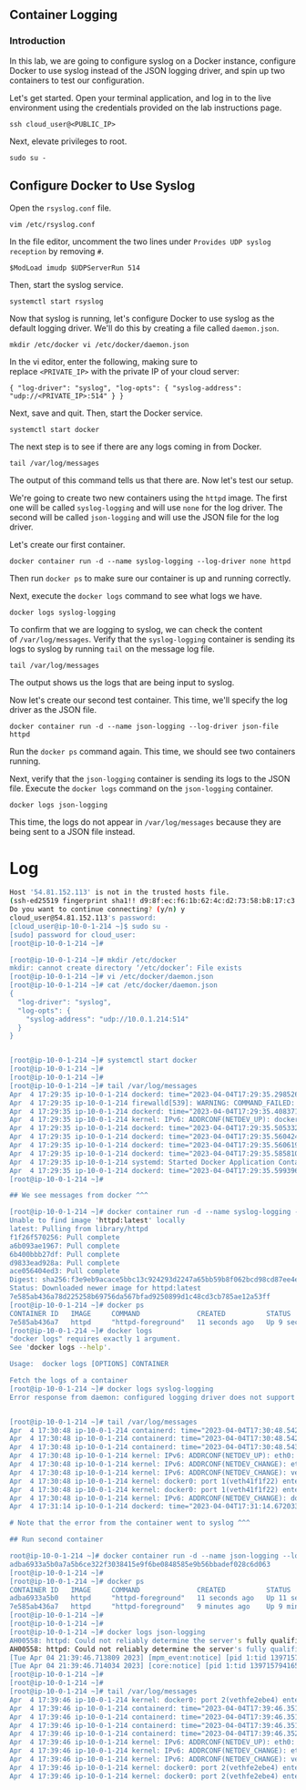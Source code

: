 ## Container Logging

### Introduction

In this lab, we are going to configure syslog on a Docker instance, configure Docker to use syslog instead of the JSON logging driver, and spin up two containers to test our configuration.

Let's get started. Open your terminal application, and log in to the live environment using the credentials provided on the lab instructions page.

`ssh cloud_user@<PUBLIC_IP>`

Next, elevate privileges to root.

`sudo su -`

## Configure Docker to Use Syslog

Open the `rsyslog.conf` file.

`vim /etc/rsyslog.conf`

In the file editor, uncomment the two lines under `Provides UDP syslog reception` by removing `#`.

`$ModLoad imudp
$UDPServerRun 514`

Then, start the syslog service.

`systemctl start rsyslog`

Now that syslog is running, let's configure Docker to use syslog as the default logging driver. We'll do this by creating a file called `daemon.json`.

`mkdir /etc/docker
vi /etc/docker/daemon.json`

In the vi editor, enter the following, making sure to replace `<PRIVATE_IP>` with the private IP of your cloud server:

`{
  "log-driver": "syslog",
  "log-opts": {
    "syslog-address": "udp://<PRIVATE_IP>:514"
  }
}`

Next, save and quit. Then, start the Docker service.

`systemctl start docker`

The next step is to see if there are any logs coming in from Docker.

`tail /var/log/messages`

The output of this command tells us that there are. Now let's test our setup.

We're going to create two new containers using the `httpd` image. The first one will be called `syslog-logging` and will use `none` for the log driver. The second will be called `json-logging` and will use the JSON file for the log driver.

Let's create our first container.

`docker container run -d --name syslog-logging --log-driver none httpd`

Then run `docker ps` to make sure our container is up and running correctly.

Next, execute the `docker logs` command to see what logs we have.

`docker logs syslog-logging`

To confirm that we are logging to syslog, we can check the content of `/var/log/messages`. Verify that the `syslog-logging` container is sending its logs to syslog by running `tail` on the message log file.

`tail /var/log/messages`

The output shows us the logs that are being input to syslog.

Now let's create our second test container. This time, we'll specify the log driver as the JSON file.

`docker container run -d --name json-logging --log-driver json-file httpd`

Run the `docker ps` command again. This time, we should see two containers running.

Next, verify that the `json-logging` container is sending its logs to the JSON file. Execute the `docker logs` command on the `json-logging` container.

`docker logs json-logging`

This time, the logs do not appear in `/var/log/messages` because they are being sent to a JSON file instead.

# Log

```sh
Host '54.81.152.113' is not in the trusted hosts file.
(ssh-ed25519 fingerprint sha1!! d9:8f:ec:f6:1b:62:4c:d2:73:58:b8:17:c3:8c:97:4d:d3:8f:b8:bd)
Do you want to continue connecting? (y/n) y
cloud_user@54.81.152.113's password:
[cloud_user@ip-10-0-1-214 ~]$ sudo su -
[sudo] password for cloud_user:
[root@ip-10-0-1-214 ~]#

[root@ip-10-0-1-214 ~]# mkdir /etc/docker
mkdir: cannot create directory ‘/etc/docker’: File exists
[root@ip-10-0-1-214 ~]# vi /etc/docker/daemon.json
[root@ip-10-0-1-214 ~]# cat /etc/docker/daemon.json
{
  "log-driver": "syslog",
  "log-opts": {
    "syslog-address": "udp://10.0.1.214:514"
  }
}


[root@ip-10-0-1-214 ~]# systemctl start docker
[root@ip-10-0-1-214 ~]#
[root@ip-10-0-1-214 ~]#
[root@ip-10-0-1-214 ~]# tail /var/log/messages
Apr  4 17:29:35 ip-10-0-1-214 dockerd: time="2023-04-04T17:29:35.298526121-04:00" level=info msg="Default bridge (docker0) is assigned with an IP address 172.17.0.0/16. Daemon option --bip can be used to set a preferred IP address"
Apr  4 17:29:35 ip-10-0-1-214 firewalld[539]: WARNING: COMMAND_FAILED: '/usr/sbin/iptables -w10 -D FORWARD -i docker0 -o docker0 -j DROP' failed: iptables: Bad rule (does a matching rule exist in that chain?).
Apr  4 17:29:35 ip-10-0-1-214 dockerd: time="2023-04-04T17:29:35.408371637-04:00" level=info msg="Firewalld: interface docker0 already part of docker zone, returning"
Apr  4 17:29:35 ip-10-0-1-214 kernel: IPv6: ADDRCONF(NETDEV_UP): docker0: link is not ready
Apr  4 17:29:35 ip-10-0-1-214 dockerd: time="2023-04-04T17:29:35.505332992-04:00" level=info msg="Loading containers: done."
Apr  4 17:29:35 ip-10-0-1-214 dockerd: time="2023-04-04T17:29:35.560424009-04:00" level=info msg="Docker daemon" commit=219f21b graphdriver=overlay2 version=23.0.2
Apr  4 17:29:35 ip-10-0-1-214 dockerd: time="2023-04-04T17:29:35.560619412-04:00" level=info msg="Daemon has completed initialization"
Apr  4 17:29:35 ip-10-0-1-214 dockerd: time="2023-04-04T17:29:35.585810314-04:00" level=info msg="[core] [Server #7] Server created" module=grpc
Apr  4 17:29:35 ip-10-0-1-214 systemd: Started Docker Application Container Engine.
Apr  4 17:29:35 ip-10-0-1-214 dockerd: time="2023-04-04T17:29:35.599396552-04:00" level=info msg="API listen on /run/docker.sock"
[root@ip-10-0-1-214 ~]#

## We see messages from docker ^^^

[root@ip-10-0-1-214 ~]# docker container run -d --name syslog-logging --log-driver none httpd
Unable to find image 'httpd:latest' locally
latest: Pulling from library/httpd
f1f26f570256: Pull complete
a6b093ae1967: Pull complete
6b400bbb27df: Pull complete
d9833ead928a: Pull complete
ace056404ed3: Pull complete
Digest: sha256:f3e9eb9acace5bbc13c924293d2247a65bb59b8f062bcd98cd87ee4e18f86733
Status: Downloaded newer image for httpd:latest
7e585ab436a78d225258b69756da567bfad9250899d1c48cd3cb785ae12a53ff
[root@ip-10-0-1-214 ~]# docker ps
CONTAINER ID   IMAGE     COMMAND              CREATED          STATUS         PORTS     NAMES
7e585ab436a7   httpd     "httpd-foreground"   11 seconds ago   Up 9 seconds   80/tcp    syslog-logging
[root@ip-10-0-1-214 ~]# docker logs
"docker logs" requires exactly 1 argument.
See 'docker logs --help'.

Usage:  docker logs [OPTIONS] CONTAINER

Fetch the logs of a container
[root@ip-10-0-1-214 ~]# docker logs syslog-logging
Error response from daemon: configured logging driver does not support reading


[root@ip-10-0-1-214 ~]# tail /var/log/messages
Apr  4 17:30:48 ip-10-0-1-214 containerd: time="2023-04-04T17:30:48.542438574-04:00" level=info msg="loading plugin \"io.containerd.internal.v1.shutdown\"..." runtime=io.containerd.runc.v2 type=io.containerd.internal.v1
Apr  4 17:30:48 ip-10-0-1-214 containerd: time="2023-04-04T17:30:48.542459598-04:00" level=info msg="loading plugin \"io.containerd.ttrpc.v1.task\"..." runtime=io.containerd.runc.v2 type=io.containerd.ttrpc.v1
Apr  4 17:30:48 ip-10-0-1-214 containerd: time="2023-04-04T17:30:48.543556712-04:00" level=info msg="starting signal loop" namespace=moby path=/run/containerd/io.containerd.runtime.v2.task/moby/7e585ab436a78d225258b69756da567bfad9250899d1c48cd3cb785ae12a53ff pid=2630 runtime=io.containerd.runc.v2
Apr  4 17:30:48 ip-10-0-1-214 kernel: IPv6: ADDRCONF(NETDEV_UP): eth0: link is not ready
Apr  4 17:30:48 ip-10-0-1-214 kernel: IPv6: ADDRCONF(NETDEV_CHANGE): eth0: link becomes ready
Apr  4 17:30:48 ip-10-0-1-214 kernel: IPv6: ADDRCONF(NETDEV_CHANGE): veth41f1f22: link becomes ready
Apr  4 17:30:48 ip-10-0-1-214 kernel: docker0: port 1(veth41f1f22) entered blocking state
Apr  4 17:30:48 ip-10-0-1-214 kernel: docker0: port 1(veth41f1f22) entered forwarding state
Apr  4 17:30:48 ip-10-0-1-214 kernel: IPv6: ADDRCONF(NETDEV_CHANGE): docker0: link becomes ready
Apr  4 17:31:14 ip-10-0-1-214 dockerd: time="2023-04-04T17:31:14.672033389-04:00" level=error msg="Handler for GET /v1.42/containers/7e585ab436a78d225258b69756da567bfad9250899d1c48cd3cb785ae12a53ff/logs returned error: configured logging driver does not support reading"

# Note that the error from the container went to syslog ^^^

## Run second container

root@ip-10-0-1-214 ~]# docker container run -d --name json-logging --log-driver json-file httpd
adba6933a5b0a7a5b6ce322f3038415e9f6be0848585e9b56bbadef028c6d063
[root@ip-10-0-1-214 ~]#
[root@ip-10-0-1-214 ~]# docker ps
CONTAINER ID   IMAGE     COMMAND              CREATED          STATUS          PORTS     NAMES
adba6933a5b0   httpd     "httpd-foreground"   11 seconds ago   Up 11 seconds   80/tcp    json-logging
7e585ab436a7   httpd     "httpd-foreground"   9 minutes ago    Up 9 minutes    80/tcp    syslog-logging
[root@ip-10-0-1-214 ~]#
[root@ip-10-0-1-214 ~]#
[root@ip-10-0-1-214 ~]# docker logs json-logging
AH00558: httpd: Could not reliably determine the server's fully qualified domain name, using 172.17.0.3. Set the 'ServerName' directive globally to suppress this message
AH00558: httpd: Could not reliably determine the server's fully qualified domain name, using 172.17.0.3. Set the 'ServerName' directive globally to suppress this message
[Tue Apr 04 21:39:46.713809 2023] [mpm_event:notice] [pid 1:tid 139715794165056] AH00489: Apache/2.4.56 (Unix) configured -- resuming normal operations
[Tue Apr 04 21:39:46.714034 2023] [core:notice] [pid 1:tid 139715794165056] AH00094: Command line: 'httpd -D FOREGROUND'
[root@ip-10-0-1-214 ~]#
[root@ip-10-0-1-214 ~]#
[root@ip-10-0-1-214 ~]# tail /var/log/messages
Apr  4 17:39:46 ip-10-0-1-214 kernel: docker0: port 2(vethfe2ebe4) entered disabled state
Apr  4 17:39:46 ip-10-0-1-214 containerd: time="2023-04-04T17:39:46.351247804-04:00" level=info msg="loading plugin \"io.containerd.event.v1.publisher\"..." runtime=io.containerd.runc.v2 type=io.containerd.event.v1
Apr  4 17:39:46 ip-10-0-1-214 containerd: time="2023-04-04T17:39:46.351328133-04:00" level=info msg="loading plugin \"io.containerd.internal.v1.shutdown\"..." runtime=io.containerd.runc.v2 type=io.containerd.internal.v1
Apr  4 17:39:46 ip-10-0-1-214 containerd: time="2023-04-04T17:39:46.351343873-04:00" level=info msg="loading plugin \"io.containerd.ttrpc.v1.task\"..." runtime=io.containerd.runc.v2 type=io.containerd.ttrpc.v1
Apr  4 17:39:46 ip-10-0-1-214 containerd: time="2023-04-04T17:39:46.352243084-04:00" level=info msg="starting signal loop" namespace=moby path=/run/containerd/io.containerd.runtime.v2.task/moby/adba6933a5b0a7a5b6ce322f3038415e9f6be0848585e9b56bbadef028c6d063 pid=2899 runtime=io.containerd.runc.v2
Apr  4 17:39:46 ip-10-0-1-214 kernel: IPv6: ADDRCONF(NETDEV_UP): eth0: link is not ready
Apr  4 17:39:46 ip-10-0-1-214 kernel: IPv6: ADDRCONF(NETDEV_CHANGE): eth0: link becomes ready
Apr  4 17:39:46 ip-10-0-1-214 kernel: IPv6: ADDRCONF(NETDEV_CHANGE): vethfe2ebe4: link becomes ready
Apr  4 17:39:46 ip-10-0-1-214 kernel: docker0: port 2(vethfe2ebe4) entered blocking state
Apr  4 17:39:46 ip-10-0-1-214 kernel: docker0: port 2(vethfe2ebe4) entered forwarding state



```